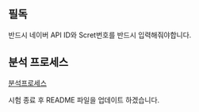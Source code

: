 
## 필독
반드시 네이버 API ID와 Scret번호를 반드시 입력해줘야합니다.

## 분석 프로세스
[분석프로세스](https://img1.daumcdn.net/thumb/R1280x0/?scode=mtistory2&fname=https%3A%2F%2Fblog.kakaocdn.net%2Fdn%2FbiYEJX%2FbtrihLswNuT%2FA0qtV5EE1ZzwhMepKUk5Zk%2Fimg.png)


시험 종료  후 README 파일을 업데이트 하겠습니다.

